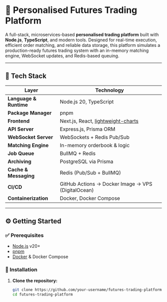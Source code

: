# 🚀 Personalised Futures Trading Platform

A full-stack, microservices-based **personalised trading platform** built with **Node.js**, **TypeScript**, and modern tools. Designed for real-time execution, efficient order matching, and reliable data storage, this platform simulates a production-ready futures trading system with an in-memory matching engine, WebSocket updates, and Redis-based queuing.

---

## 🧰 Tech Stack

| Layer | Technology |
|-------|------------|
| **Language & Runtime** | Node.js 20, TypeScript |
| **Package Manager** | pnpm |
| **Frontend** | Next.js, React, [lightweight-charts](https://github.com/tradingview/lightweight-charts) |
| **API Server** | Express.js, Prisma ORM |
| **WebSocket Server** | WebSockets + Redis Pub/Sub |
| **Matching Engine** | In-memory orderbook & logic |
| **Job Queue** | BullMQ + Redis |
| **Archiving** | PostgreSQL via Prisma |
| **Cache & Messaging** | Redis (Pub/Sub + BullMQ) |
| **CI/CD** | GitHub Actions → Docker Image → VPS (DigitalOcean) |
| **Containerization** | Docker, Docker Compose |

---

## ⚙️ Getting Started

### ✅ Prerequisites

- [Node.js](https://nodejs.org/) v20+
- [pnpm](https://pnpm.io/)
- [Docker](https://www.docker.com/) & Docker Compose

### 🔧 Installation

1. **Clone the repository:**
   ```bash
   git clone https://github.com/your-username/futures-trading-platform.git
   cd futures-trading-platform
